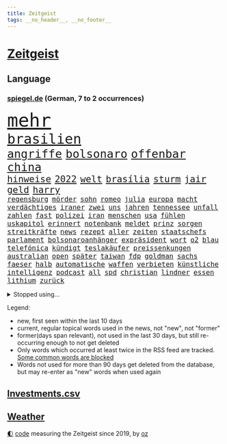 ```yaml
---
title: Zeitgeist
tags: __no_header__, __no_footer__
---
```


# [Zeitgeist](https://oliz.io/zeitgeist/)

## Language

<h3><a href="https://www.spiegel.de" target="_blank">spiegel.de</a> (German, 7 to 2 occurrences)</h3>
<p style="font-family:monospace">
<span style="font-size:32pt"><a href="news_links.html#mehr" class="current">mehr</a></span>
<br>
<span style="font-size:24pt"><a href="news_links.html#brasilien" class="current">brasilien</a></span>
<br>
<span style="font-size:20pt"><a href="news_links.html#angriffe" class="current">angriffe</a></span>
<span style="font-size:20pt"><a href="news_links.html#bolsonaro" class="current">bolsonaro</a></span>
<span style="font-size:20pt"><a href="news_links.html#offenbar" class="current">offenbar</a></span>
<span style="font-size:20pt"><a href="news_links.html#china" class="current">china</a></span>
<br>
<span style="font-size:16pt"><a href="news_links.html#hinweise" class="current">hinweise</a></span>
<span style="font-size:16pt"><a href="news_links.html#2022" class="current">2022</a></span>
<span style="font-size:16pt"><a href="news_links.html#welt" class="current">welt</a></span>
<span style="font-size:16pt"><a href="news_links.html#brasília" class="current">brasília</a></span>
<span style="font-size:16pt"><a href="news_links.html#sturm" class="current">sturm</a></span>
<span style="font-size:16pt"><a href="news_links.html#jair" class="current">jair</a></span>
<span style="font-size:16pt"><a href="news_links.html#geld" class="current">geld</a></span>
<span style="font-size:16pt"><a href="news_links.html#harry" class="current">harry</a></span>
<br>
<span style="font-size:12pt"><a href="news_links.html#regensburg" class="current">regensburg</a></span>
<span style="font-size:12pt"><a href="news_links.html#mörder" class="current">mörder</a></span>
<span style="font-size:12pt"><a href="news_links.html#sohn" class="current">sohn</a></span>
<span style="font-size:12pt"><a href="news_links.html#romeo" class="new">romeo</a></span>
<span style="font-size:12pt"><a href="news_links.html#julia" class="current">julia</a></span>
<span style="font-size:12pt"><a href="news_links.html#europa" class="current">europa</a></span>
<span style="font-size:12pt"><a href="news_links.html#macht" class="current">macht</a></span>
<span style="font-size:12pt"><a href="news_links.html#verdächtiges" class="new">verdächtiges</a></span>
<span style="font-size:12pt"><a href="news_links.html#iraner" class="current">iraner</a></span>
<span style="font-size:12pt"><a href="news_links.html#zwei" class="current">zwei</a></span>
<span style="font-size:12pt"><a href="news_links.html#uns" class="current">uns</a></span>
<span style="font-size:12pt"><a href="news_links.html#jahren" class="current">jahren</a></span>
<span style="font-size:12pt"><a href="news_links.html#tennessee" class="new">tennessee</a></span>
<span style="font-size:12pt"><a href="news_links.html#unfall" class="current">unfall</a></span>
<span style="font-size:12pt"><a href="news_links.html#zahlen" class="current">zahlen</a></span>
<span style="font-size:12pt"><a href="news_links.html#fast" class="current">fast</a></span>
<span style="font-size:12pt"><a href="news_links.html#polizei" class="current">polizei</a></span>
<span style="font-size:12pt"><a href="news_links.html#iran" class="current">iran</a></span>
<span style="font-size:12pt"><a href="news_links.html#menschen" class="current">menschen</a></span>
<span style="font-size:12pt"><a href="news_links.html#usa" class="current">usa</a></span>
<span style="font-size:12pt"><a href="news_links.html#fühlen" class="current">fühlen</a></span>
<span style="font-size:12pt"><a href="news_links.html#uskapitol" class="current">uskapitol</a></span>
<span style="font-size:12pt"><a href="news_links.html#erinnert" class="current">erinnert</a></span>
<span style="font-size:12pt"><a href="news_links.html#notenbank" class="current">notenbank</a></span>
<span style="font-size:12pt"><a href="news_links.html#meldet" class="current">meldet</a></span>
<span style="font-size:12pt"><a href="news_links.html#prinz" class="current">prinz</a></span>
<span style="font-size:12pt"><a href="news_links.html#sorgen" class="current">sorgen</a></span>
<span style="font-size:12pt"><a href="news_links.html#streitkräfte" class="current">streitkräfte</a></span>
<span style="font-size:12pt"><a href="news_links.html#news" class="current">news</a></span>
<span style="font-size:12pt"><a href="news_links.html#rezept" class="current">rezept</a></span>
<span style="font-size:12pt"><a href="news_links.html#aller" class="current">aller</a></span>
<span style="font-size:12pt"><a href="news_links.html#zeiten" class="current">zeiten</a></span>
<span style="font-size:12pt"><a href="news_links.html#staatschefs" class="current">staatschefs</a></span>
<span style="font-size:12pt"><a href="news_links.html#parlament" class="current">parlament</a></span>
<span style="font-size:12pt"><a href="news_links.html#bolsonaroanhänger" class="current">bolsonaroanhänger</a></span>
<span style="font-size:12pt"><a href="news_links.html#expräsident" class="current">expräsident</a></span>
<span style="font-size:12pt"><a href="news_links.html#wort" class="current">wort</a></span>
<span style="font-size:12pt"><a href="news_links.html#o2" class="current">o2</a></span>
<span style="font-size:12pt"><a href="news_links.html#blau" class="current">blau</a></span>
<span style="font-size:12pt"><a href="news_links.html#telefónica" class="current">telefónica</a></span>
<span style="font-size:12pt"><a href="news_links.html#kündigt" class="current">kündigt</a></span>
<span style="font-size:12pt"><a href="news_links.html#teslakäufer" class="new">teslakäufer</a></span>
<span style="font-size:12pt"><a href="news_links.html#preissenkungen" class="new">preissenkungen</a></span>
<span style="font-size:12pt"><a href="news_links.html#australian" class="current">australian</a></span>
<span style="font-size:12pt"><a href="news_links.html#open" class="current">open</a></span>
<span style="font-size:12pt"><a href="news_links.html#später" class="current">später</a></span>
<span style="font-size:12pt"><a href="news_links.html#taiwan" class="current">taiwan</a></span>
<span style="font-size:12pt"><a href="news_links.html#fdp" class="current">fdp</a></span>
<span style="font-size:12pt"><a href="news_links.html#goldman" class="new">goldman</a></span>
<span style="font-size:12pt"><a href="news_links.html#sachs" class="new">sachs</a></span>
<span style="font-size:12pt"><a href="news_links.html#faeser" class="current">faeser</a></span>
<span style="font-size:12pt"><a href="news_links.html#halb" class="current">halb</a></span>
<span style="font-size:12pt"><a href="news_links.html#automatische" class="new">automatische</a></span>
<span style="font-size:12pt"><a href="news_links.html#waffen" class="current">waffen</a></span>
<span style="font-size:12pt"><a href="news_links.html#verbieten" class="current">verbieten</a></span>
<span style="font-size:12pt"><a href="news_links.html#künstliche" class="current">künstliche</a></span>
<span style="font-size:12pt"><a href="news_links.html#intelligenz" class="current">intelligenz</a></span>
<span style="font-size:12pt"><a href="news_links.html#podcast" class="current">podcast</a></span>
<span style="font-size:12pt"><a href="news_links.html#all" class="current">all</a></span>
<span style="font-size:12pt"><a href="news_links.html#spd" class="current">spd</a></span>
<span style="font-size:12pt"><a href="news_links.html#christian" class="current">christian</a></span>
<span style="font-size:12pt"><a href="news_links.html#lindner" class="current">lindner</a></span>
<span style="font-size:12pt"><a href="news_links.html#essen" class="current">essen</a></span>
<span style="font-size:12pt"><a href="news_links.html#lithium" class="new">lithium</a></span>
<span style="font-size:12pt"><a href="news_links.html#zurück" class="current">zurück</a></span>
</p>
<details>
<summary>Stopped using...</summary>
<p class="former" style="font-size:12pt">
mainz(810) scheinen(810) 75(809) erholung(809) prüfung(809) richterin(809) unabhängige(809) antreten(808) erneute(808) festnahmen(808) humanitäre(808) mali(808) setzte(808) syrien(808) uhr(808) verhandelt(808) diskriminierung(807) erklärte(807) geplanten(807) insgesamt(807) rassistisch(807) sicherheitsbehörden(807) angeklagte(806) ankunft(806) behandelt(806) breit(806) bundesliga(806) himmel(806) klaren(806) maske(806) usbehörden(806) zahlreichen(806) betriebe(805) einführen(805) einzug(805) erteilt(805) fahrzeug(805) katastrophe(805) kämpfte(805) badenwürttembergs(804) benzin(804) dominiert(804) eingebrochen(804) geworfen(804) jury(804) kapitän(804) kilometer(804) richten(804) weiteres(804) weißen(804) ziemlich(804) 300(803) freiburg(803) fuhr(803) kauft(803) legendären(803) rufen(803) sc(803) schießt(803) abgang(802) angeblichen(802) ausnahmezustand(802) belarussische(802) bemüht(802) bewerber(802) ehemann(802) entdecken(802) erlassen(802) gefährliche(802) gehören(802) islamischen(802) jahrzehntelang(802) menge(802) unerwartet(802) 2018(801) bestimmt(801) eindruck(801) gelegt(801) infektion(801) klubs(801) stets(801) stolz(801) tatverdächtige(801) äthiopien(801) entdeckten(800) flugzeuge(800) höchststand(800) john(800) lebenslanger(800) null(800) teams(800) usaußenminister(800) versagt(800) demonstrationen(799) kritisch(799) indes(798) leipziger(798) lieben(798) reißt(798) siegte(798) stream(798) verbrechen(798) verhängte(798) österreichischen(798) berufung(797) bestreitet(797) brücke(797) enthüllt(797) schülerinnen(797) athleten(796) bundestagswahl(796) debatten(796) fließt(796) illegal(796) impfstoff(796) kollaps(796) modell(796) radsport(796) spanier(796) west(796) auftrag(795) bloß(795) demokratische(795) juli(795) menschenrechte(795) rand(795) siegen(795) treten(795) verbände(795) europäer(794) großbritanniens(794) heimlich(794) online(794) sichern(794) tonnen(793) bekamen(792) bestehen(792) hölle(792) meint(792) restaurants(792) vertrauen(792) wären(792) vorgaben(791) herr(790) hotels(790) vorstoß(790) absage(788) fit(788) berühmte(787) patient(787) e(786) verwaltungsgericht(786) einsetzen(785) exporte(785) vieles(785) begeistert(783) enge(783) impfkampagne(783) änderungen(783) einnahmen(782) enttäuschung(782) alexandra(781) hinten(781) iss(781) vorne(781) empfehlung(780) gang(780) schneider(780) chats(779) stellung(779) umgeht(778) kooperation(777) syrer(777) analysiert(775) bundesverfassungsgericht(775) wem(775) istanbul(773) sinkende(771) wandel(770) bundesnetzagentur(769) jurist(769) besteht(767) ministerien(767) olympia(767) thüringer(765) kleinkind(763) 91(762) gewarnt(760) zeitung(759) kanadas(757) sprit(754) annäherung(752) bbc(752) drohne(752) farbe(745) offener(745) sammeln(742) mängel(739) blinken(737) last(734) politischer(727) heidelberg(722) katzen(719) diagnose(695) anna(691) konfrontation(689) gezielt(687) belästigung(677) unverletzt(661) rein(654) finanziellen(653) orte(646) athen(645) ausländischen(645) strebt(645) strecken(644) gebeten(630) angebote(627) mitverantwortlich(616) werte(614) finanziert(606) rechnung(602) gefilmt(571) kontinent(571) gegend(569) fossile(566) anführer(542) adac(541) ohnehin(535) hollywoodstar(534) partnerschaft(531) kilogramm(530) zwingen(526) erobert(518) einführung(516) global(515) lebten(514) fossilen(511) kollision(501) dörfer(500) jinping(496) staatskonzern(495) siebzigerjahren(494) 20000(493) gestern(493) ukrainischer(490) 400000(489) funktionen(488) nachspielzeit(488) sechste(486) niklas(483) verstecken(481) moderner(479) papiere(474) zeitungsbericht(471) teamkollege(464) verbündeten(462) koalitionsvertrag(459) fehlender(458) staatspräsident(457) mutmaßliches(447) geladen(446) harren(446) radikalen(445) vermitteln(444) protestierten(443) übertragung(443) bekräftigt(442) störungen(436) unterhaus(434) zurückgezogen(433) ampelregierung(432) beider(429) strackzimmermann(429) erwärmung(428) parlamentarier(428) rotterdam(425) abu(424) 200000(421) benutzt(421) 41(416) exkanzler(415) betrüger(414) methode(412) vorzugehen(412) kardashian(408) vorgesehen(402) eindringlichen(399) dunkeln(391) gelb(389) gesteckt(389) technischer(389) loch(386) decken(384) diskussionen(384) johnsons(384) arbeitswelt(383) einfacher(383) promis(382) vergabe(379) menschenrechtslage(378) angekündigte(377) zustimmung(377) schande(376) aussetzen(373) brown(370) klappt(370) nordische(370) fdpminister(368) rätselhafter(368) papa(366) marieagnes(364) problematisch(363) 68(362) bat(362) borrell(362) chris(362) aufgestellt(357) leitete(355) erkennt(354) drohte(352) stabilität(352) donezk(349) gerichte(344) untergang(342) versteigerung(342) großbrand(341) entführung(340) aufgeklärt(338) erneuert(336) erweitern(334) expremier(333) verschwindet(328) herausgefunden(326) sofortige(326) verweist(324) ergeben(321) vereinigte(319) heißen(318) premierministerin(318) abschaffung(317) abgeschnitten(315) überzeugung(315) pass(314) verwaltung(314) experiment(313) seoul(309) zensur(309) oppositionellen(306) stammen(305) geplanter(303) kusel(303) geschwächt(301) 19jährige(299) radprofi(298) verübt(297) pannen(293) schneiden(290) zurückgewiesen(290) ukrainisches(289) austausch(288) erneuerbare(288) nukleare(287) zittern(285) baustelle(284) erdöl(284) mutige(281) wappnen(280) obergrenze(279) riskant(279) 2035(277) h(275) schnellere(275) duo(274) rahmen(274) saporischschja(273) tyson(273) modernen(268) beben(266) house(266) starkes(265) niedersächsischen(264) weizen(262) aufkommt(261) spürt(261) jones(260) flossen(259) freundinnen(259) beigelegt(256) geist(256) suchten(256) boxen(252) speichern(252) schönen(250) schiedsgericht(249) haare(248) pipelines(248) tatverdächtiger(248) dir(247) ideologie(242) reguläre(242) nachvollziehbar(241) spritzen(239) filialen(238) nils(238) österreichischer(238) pelosi(237) mars(235) mannheim(234) schleppend(234) gefährdete(233) empfinden(232) fragwürdige(230) gepäck(230) verbliebenen(229) fahrräder(227) verfassungswidrig(226) schonen(225) westjordanland(225) hitze(224) isoliert(224) szenario(224) airport(223) kürzt(222) lösungen(220) syrischen(220) managerin(219) suchte(219) vermittelte(218) besitzt(217) r(217) 79(215) regierungsbildung(215) affenpocken(214) fdppolitikerin(214) umbringen(214) debattiert(212) verzweiflung(212) 16jährigen(211) 110(210) ermöglicht(210) usbasketballerin(210) angeschossen(209) exuspräsident(209) rockband(209) black(207) verschleiert(207) nachhaltig(206) toben(206) beruhigen(205) ernannt(205) kapazitäten(204) kaiserslautern(203) brandenburgischen(202) handgreiflich(202) kühnert(202) umsetzen(201) spdgeneralsekretär(200) übung(199) dfbpokals(197) mitarbeitende(197) joshua(196) kimmich(196) sprung(196) verkörperte(196) generalstaatsanwalt(195) bestimmter(194) kaputte(194) scharfer(194) aufzeichnung(192) qualifizierte(192) hubert(190) linker(190) misshandelt(190) afdpolitiker(189) ausgewählt(189) eingeholt(189) mühe(189) artikel(187) fotografierten(186) ukrainerusslandkrieg(186) haushaltspolitik(185) plädieren(183) vertraulichen(183) christina(182) götze(182) ryan(182) zwillinge(182) bruno(181) 20jähriger(180) internationales(180) lena(180) begeht(176) energieversorger(176) hanna(176) kampagne(176) strich(176) hungernden(175) unzufriedene(175) android(173) 27jährige(172) partnerin(172) umkämpfte(172) weltstar(172) golfstaat(171) körperliche(171) schlägerei(170) dfbauswahl(169) schadstoffe(169) gekürt(168) kultusminister(168) ema(167) zwölfjährige(167) antisemitismusvorwürfen(166) cyberattacke(166) folgten(166) olympiasieger(166) versorger(166) digitale(165) einleiten(165) erlegen(165) gaskrise(165) quelle(165) ankurbeln(164) batterien(164) importverbot(163) kohlemeiler(163) militärhistoriker(163) verdeckt(163) solaranlage(162) ungerecht(161) partien(160) saale(160) schleuser(160) außenwelt(159) behaupten(159) kennzeichen(159) kämpferisch(159) usmilitär(159) dach(157) frühestens(157) service(156) effektiv(155) 2008(154) japanischer(154) lautes(154) expertinnen(153) motorradfahrer(153) 6000(152) effekt(152) sterling(152) wundersame(152) eigentliche(151) teenagern(149) korrekt(148) drohnenangriff(147) installieren(147) prostitution(146) seltsam(146) tode(146) überragte(146) lizzo(145) antony(144) diana(144) socialmediaplattform(144) gelohnt(143) kenianer(143) äußerst(143) arbeitskräfte(142) energiefirmen(142) abgeräumt(140) erzürnt(140) gabrielle(139) inhaftiert(139) zivile(139) exweltmeister(138) liz(138) rbb(138) verpflichtungen(138) auszusetzen(137) gefüllt(137) gaspreis(136) besucherinnen(135) 14jährige(134) bach(134) nordsyrien(134) permanent(134) schlesinger(134) terminal(134) umsetzbar(134) massenhaft(133) uswahl(133) 27jähriger(132) notbremsung(132) selbstbewusstsein(132) smart(132) spätsommer(132) ausgetreten(131) durchzusetzen(131) usstaat(131) rad(130) widmet(130) zusammenprall(130) abläufe(129) elton(129) diamanten(128) ussenat(127) beworben(126) gezielten(126) sicherer(126) balenciaga(125) lebenden(125) samuel(125) blackouts(124) evakuieren(124) geheimdienstes(124) faktoren(123) alex(122) andauernden(122) erkenntnissen(122) musikers(122) spielzeit(122) tarife(122) begrenzen(121) klargestellt(121) schach(121) bellingham(120) energiepauschale(120) größeres(120) achtziger(119) aufzugeben(118) spurensuche(118) vergangener(118) verlage(118) wunderkind(118) ausgetauscht(117) fury(117) antarktis(116) saisonsieg(116) altern(115) schikaniert(115) handschlag(114) reaktor(114) töne(114) wärmsten(114) maralago(113) offenlegung(113) vorangekommen(113) woanders(113) celsius(112) fristverlängerung(112) mainzer(112) sicherheitslücken(112) verfassungsgericht(112) überlagert(112) banden(111) dnjepr(111) erzeugt(111) lettland(111) angepassten(110) geteilt(110) ironman(110) nämlich(110) stephan(110) brisante(109) eben(108) resultat(108) satellitenbilder(108) preisgekrönte(107) bereut(106) bezirken(106) französin(106) 440(105) glaubwürdigkeit(105) krimbrücke(105) machtmissbrauch(105) zeitlich(105) eingeführten(104) 1992(103) andré(103) ber(103) erreichten(103) gedrosselt(103) road(103) strafrechtliche(103) gehasst(102) recherchierte(102) rechtsradikale(102) roboter(102) verbündeter(102) blockierten(101) neuesten(101) tigray(101) zerlegt(101) exmanager(99) 67(98) abtrünnigen(98) gegenangriff(98) hinweisgeber(98) ökosystem(98) buhlt(97) bizarre(96) roberts(96) abermals(95) doppelte(95) fortschrittlich(95) tuch(95) voice(95) schwachen(94) tvcomeback(94) ausgestattet(93) differenzen(93) homophobe(93) vakzinen(93) austragen(92) eh(92) forcieren(92) fortschritt(92) gegenwind(92) historisches(92) prozessauftakt(92) tabelle(92) zuschauerrekord(92) erbittert(91) genügen(91) lebensmittelhändler(91) 85jährige(90) einwanderung(90) tricksten(90) turnieren(90) verschleierung(90) ehrung(89) extremistische(89) geldentzug(89) krawalle(89) titelverteidigung(89) vertrieb(89) windsors(89) achtelfinalaus(88) achtelfinaleinzug(88) gleichnamigen(88) ködern(88) rückschlägen(88) solarstrom(88) 38jähriger(87) ausscheiden(87) eisenbahner(87) finanzämter(87) haustier(87) königlichen(87) königshaus(87) maßnahmenpaket(87) 800000(86) angepasste(86) astronauten(86) geburtsort(86) schulunterricht(86) 47jähriger(85) boomer(85) früherkennung(85) geschleust(85) höheren(85) jubelnde(85) kompliziert(85) windsor(85) bröckelt(84) einflussreichsten(84) finanzkrise(84) iocpräsident(84) verwandelt(84) bewaffnete(83) hitzigen(83) kochsalzlösung(83) kontern(83) plausch(83) steuerrecht(83) 27jährigen(82) bauarbeiter(82) buckingham(82) bundeswehrverband(82) machtwechsel(82) palace(82) sanftere(82) symbole(82) tinder(82) benennen(81) db(81) durchgehalten(81) exzesse(81) kolonien(81) kreativen(81) lkwfahrer(81) nullcovidkurs(81) sperma(81) waffenhändler(81) zusammentragen(81) 60jährigen(80) anstrengen(80) benennt(80) energiepreiskrise(80) konvoi(80) kurswechsel(80) nachhaltigkeitsziele(80) poetische(80) soldatin(80) ausgestanden(79) grundschulen(79) illegales(79) jagte(79) orangen(79) rattenfänger(79) siebert(79) sittenpolizei(79) sportdirektor(79) zersplittert(79) zivilklage(79) angebracht(78) außergewöhnliche(78) bezwang(78) debütroman(78) exwirecardchef(78) passagier(78) staatlicher(78) umfassend(78) verfängt(78) 153(77) 3500(77) aktivist(77) auftragsbücher(77) ausbreiten(77) eingebürgert(77) geheimdokumente(77) plünderte(77) trüb(77) verkehrsbehinderungen(77) facebookmutter(76) kratzt(76) raffinerie(76) schreiner(76) jauch(75) kalender(75) knight(75) ngo(75) schwergewicht(75) ahnden(74) besatzung(74) hilary(74) liebste(74) morgengrauen(74) reichensteuer(74) sondertribunal(74) abgestimmt(73) düngemittel(73) habt(73) konsumiert(73) portugiesische(73) raketenangriffe(73) tunesien(73) eliud(72) entführen(72) kipchoge(72) militärbasen(72) polizeianwärterin(72) bereichen(71) getarnt(71) kran(71) lotet(71) pentagon(71) vorüber(71) abraham(70) präferenz(70) verzeichnen(70) zweifachen(70) anführers(69) gebrochenen(69) höhepunkten(69) beschleunigung(68) euratspräsident(68) uraltes(68) beobachtungen(67) flüchtenden(67) katastrophale(67) snowden(67) eindämmung(66) freundschaft(66) hardlinern(66) kapitalmarkt(66) mia(66) milliardenschweren(66) ministerpräsidentenkonferenz(66) rufe(66) entwickelte(65) hapert(65) arbeitsvertrag(64) bundeshaushalt(64) defensive(64) improvisieren(64) kopftuch(64) monica(64) zulässig(64) aufzuhören(63) bahnmitarbeiter(63) bahnstrecke(63) erben(63) falschinformationen(63) glühwein(63) äthiopierin(63) akademie(62) emanzipation(62) kriegsparteien(62) ratten(62) wahlpannen(62) ausrufen(61) labourpartei(61) nukleararsenal(61) schlicht(61) tankstellen(61) weltmeistertitel(61) ersticken(60) kanye(60) missionen(60) schlachtfeld(60) coldplay(59) entführt(59) fahrplanwechsel(59) gelsenkirchener(59) industriebetriebe(59) kreuzfahrt(59) schrauben(59) sortieren(59) anforderungen(58) belgorod(58) gorillas(58) grausam(58) osterinsel(58) verfehlen(58) vorige(58) ye(58) beschlossene(57) füllkrug(57) getir(57) helm(57) herbeiführen(57) kopfhörer(57) regierungskommission(57) schwarzer(57) sorgerecht(57) unfallort(57) konstantin(56) konstruiert(56) kuhle(56) landesteilen(56) schwaben(56) deutschem(55) durchsetzung(55) geiselhaft(55) generalbundesanwalt(55) kindeswohl(55) kriegswinter(55) pils(55) rechtsextrem(55) unternommen(55) fiasko(54) innovativer(54) ironmanwm(53) komödien(53) landebahnen(53) machtverhältnisse(53) staunen(53) absurde(52) beworfen(52) härteren(52) kitapflicht(52) nachrichtenagentur(52) neonazi(52) radsports(52) rechtsradikalen(52) vormittag(52) wohlauf(52) zentralratspräsident(52) erwachen(51) gefängnisstrafen(51) gereicht(51) oh(51) rennserie(51) drohnenangriffe(50) druschbapipeline(50) erprobte(50) farm(50) nächtlichen(50) rekrutieren(50) tierfotos(50) wildlife(50) christiane(49) costa(49) del(49) eritreische(49) gasimporte(49) geschmack(49) herausfinden(49) radar(49) stauen(49) süle(49) filtern(48) teuerungsrate(48) verlagert(48) vielfältig(48) überzeugte(48) keir(47) reis(47) starmer(47) bewohnten(46) billie(46) boeing(46) digital(46) eilish(46) philip(46) read(46) ruinen(46) zugeständnisse(46) 431(45) beratung(45) kay(45) titelfavorit(45) verschlüsselt(45) wahlbezirken(45) wahlhelfer(45) worlds(45) america(44) menschenrechtsverstöße(44) misstrauen(44) ulm(44) knie(43) langfristigen(43) torlos(43) unterlaufen(43) weltcupauftakt(43) wirtschaftspolitik(43) begehren(42) darknet(42) netzwerke(42) nordengland(42) podium(42) polizistenmord(42) söldner(42) verkehrskontrolle(42) auffällig(41) aussichten(41) boateng(41) energieagentur(41) geldautomaten(41) heftigsten(41) jérôme(41) klingeln(41) ranghohe(41) rica(41) andernorts(40) atwood(40) doping(40) heulen(40) margaret(40) leichtigkeit(39) prediger(39) ricas(39) wmausrichter(39) dhabi(38) geworben(38) schossen(38) schutzschirm(38) plastik(37) wirtschaftliche(37) wmteilnehmer(37) überholte(37) 82jährige(36) fiesta(36) navy(36) spurlos(36) stabilisieren(36) expartner(35) expartnerin(35) iphonefabrik(35) mittelfeldspieler(35) naht(35) stimmenfang(35) umso(35) weltkulturerbe(35) eingetreten(34) entscheidender(34) fußballbund(34) kalkül(34) rabattaktionen(34) transportiert(34) treu(34) aufpreis(33) blicke(33) japaner(33) persischen(33) qualifiziert(33) trek(33) unumstritten(33) verkleidet(33) 13jährige(32) boys(32) buchen(32) flugkörper(32) gespaltenen(32) kreativität(32) stur(32) trotzen(32) verbinden(32) aktienrente(31) awdijiwka(31) bahrain(31) kader(31) polizeistationen(31) friends(30) friendsstar(30) inhalt(30) prominent(30) stadien(30) antisemitischen(29) faesers(29) popikone(29) protestierende(29) reaktiviert(29) verbindungen(29) wirecardchef(29) zukommt(29) 21sieg(28) ernsthafte(28) floppen(28) jüdische(28) quarantänevorschriften(28) stricken(28) clooney(27) figuren(27) gastarbeitern(27) nachziehen(27) neuartigen(27) siegtor(27) unesco(27) ware(27) begegnet(26) behinderungen(26) ergriff(26) terroranschläge(26) unterschiedlichen(26) anrichten(25) anzahl(25) erpressen(25) landesweiten(25) lieferverträge(25) portugiese(25) präventivhaft(25) südkoreanischen(25) verhandler(25) denkwürdigen(24) gast(24) murdoch(24) rupert(24) abwehr(23) bildchefredakteur(23) flieger(23) gefoltert(23) hilfslieferungen(23) insider(23) kreuzfahrtschiff(23) mcdonald's(23) stéphanie(23) wmspielen(23) abgesegnet(22) abschrecken(22) autounfalls(22) einhorn(22) französisches(22) verheirateten(22) auswärtigen(21) dominique(21) herrscherfamilie(21) klinikaufenthalt(21) milliardenüberschuss(21) nico(21) siegtreffer(21) statistische(21) cannabisöl(20) siemens(20) youtuber(20) bevölkerungsschutz(19) intensivstationen(19) kassierten(19) kurzerhand(19) lngtanker(19) lobbyisten(19) sturzflut(19) technische(19) traumjob(19) überzeugen(19) check(18) enthüllungen(18) jüngstes(18) pflegt(18) rohstoff(18) sperrte(18) studio(18) coronafolgen(17) konfliktregion(17) maradona(17) strafkolonie(17) unerreichbar(17) zusammenpasst(17) 125000(16) bräuchten(16) guillermo(16) kontrovers(16) 56(15) bierhoff(15) carla(15) dschenin(15) durchkämmt(15) gestalten(15) server(15) umstrukturierung(15) usautor(15) verkehrswende(15) box(14) coronahilfen(14) dawson(14) doha(14) faq(14) flecken(14) geklebt(14) gelsenkirchen(14) indigene(14) landeshauptstadt(14) lovebinde(14) programmchef(14) schultekellinghaus(14) senkrecht(14) eingerichtet(13) erkenntnis(13) geprobt(13) java(13) manching(13) mobilfunk(13) quest(13) saisonrennen(13) surfen(13) vrbrille(13) jahresgehalt(12) keltenschatz(12) nasser(12) stadelheim(12) steigern(12) südamerikaner(12) vorsorgen(12) absolut(11) forderten(11) marcel(11) sané(11) singende(11) spoiler(11) sportgeschichte(11)
</p>
</details>
<p>Legend:
<ul>
<li><span class="new">new</span>, first seen within the last 10 days</li>
<li><span class="current">current</span>, regular topical words used in the news, not "new", not "former"</li>
<li><span class="former">former(days span relevant)</span>, not used in the last 30 days, but still re-occurring enough to not get deleted</li>
<li>Only words which occurred at least twice in the RSS feed are tracked. <a href="language/filters.py">Some common words are blocked</a></li>
<li>Words not used for more than 90 days get deleted from the database, but may re-enter as "new" words when used again</li>
</ul>
</p>

## [Investments](investments.html)[.csv](investments.csv)

## [Weather](weather.html)

<footer>
<a href="javascript:toggleTheme()" class="nav">🌓</a>
<a href="https://github.com/ooz/zeitgeist">code</a> measuring the Zeitgeist since 2019, by <a href="https://oliz.io">oz</a>
</footer>
